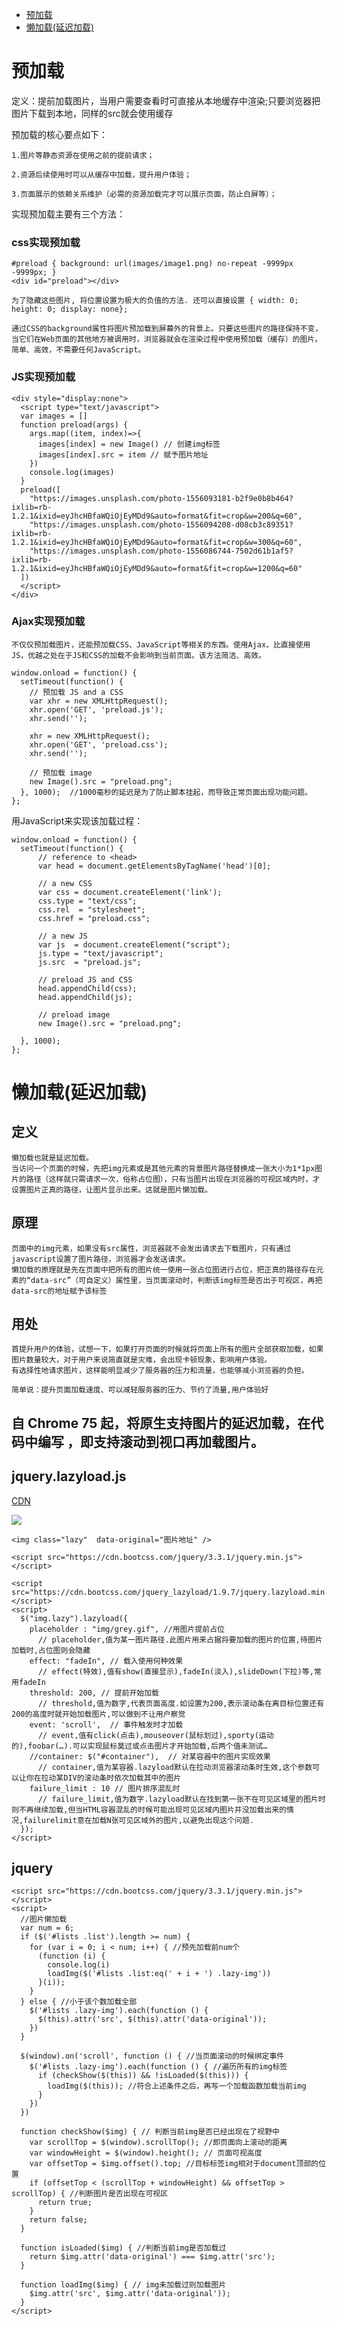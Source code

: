 * <a href="#预加载">预加载</a>
* <a href="#懒加载(延迟加载)">懒加载(延迟加载)</a>

# <a name="预加载">预加载</a>
 
[](http://web.jobbole.com/86785/)

定义：提前加载图片，当用户需要查看时可直接从本地缓存中渲染;只要浏览器把图片下载到本地，同样的src就会使用缓存

预加载的核心要点如下：
>

    1.图片等静态资源在使用之前的提前请求；

    2.资源后续使用时可以从缓存中加载，提升用户体验；

    3.页面展示的依赖关系维护（必需的资源加载完才可以展示页面，防止白屏等）；

实现预加载主要有三个方法：

### css实现预加载
>
    #preload { background: url(images/image1.png) no-repeat -9999px -9999px; }  
    <div id="preload"></div>

    为了隐藏这些图片, 将位置设置为极大的负值的方法. 还可以直接设置 { width: 0; height: 0; display: none};

    通过CSS的background属性将图片预加载到屏幕外的背景上。只要这些图片的路径保持不变，当它们在Web页面的其他地方被调用时，浏览器就会在渲染过程中使用预加载（缓存）的图片。简单、高效，不需要任何JavaScript。

### JS实现预加载
>
    <div style="display:none">
      <script type="text/javascript">
      var images = []
      function preload(args) {
        args.map((item, index)=>{
          images[index] = new Image() // 创建img标签
          images[index].src = item // 赋予图片地址
        })
        console.log(images)
      }
      preload([
        "https://images.unsplash.com/photo-1556093181-b2f9e0b8b464?ixlib=rb-1.2.1&ixid=eyJhcHBfaWQiOjEyMDd9&auto=format&fit=crop&w=200&q=60",
        "https://images.unsplash.com/photo-1556094208-d08cb3c89351?ixlib=rb-1.2.1&ixid=eyJhcHBfaWQiOjEyMDd9&auto=format&fit=crop&w=300&q=60",
        "https://images.unsplash.com/photo-1556086744-7502d61b1af5?ixlib=rb-1.2.1&ixid=eyJhcHBfaWQiOjEyMDd9&auto=format&fit=crop&w=1200&q=60"
      ])
      </script>
    </div>

### Ajax实现预加载
>
    不仅仅预加载图片，还能预加载CSS、JavaScript等相关的东西。使用Ajax，比直接使用JS，优越之处在于JS和CSS的加载不会影响到当前页面。该方法简洁、高效。

>
    window.onload = function() {  
      setTimeout(function() {  
        // 预加载 JS and a CSS  
        var xhr = new XMLHttpRequest();
        xhr.open('GET', 'preload.js');  
        xhr.send('');  

        xhr = new XMLHttpRequest();  
        xhr.open('GET', 'preload.css');  
        xhr.send('');  

        // 预加载 image  
        new Image().src = "preload.png";  
      }, 1000);  //1000毫秒的延迟是为了防止脚本挂起，而导致正常页面出现功能问题。
    };

用JavaScript来实现该加载过程：    
>
    window.onload = function() {  
      setTimeout(function() {  
          // reference to <head>  
          var head = document.getElementsByTagName('head')[0];  
    
          // a new CSS  
          var css = document.createElement('link');  
          css.type = "text/css";  
          css.rel  = "stylesheet";  
          css.href = "preload.css";  
    
          // a new JS  
          var js  = document.createElement("script");  
          js.type = "text/javascript";  
          js.src  = "preload.js";  
    
          // preload JS and CSS  
          head.appendChild(css);  
          head.appendChild(js);  
    
          // preload image  
          new Image().src = "preload.png";  
    
      }, 1000);  
    };

# <a name="懒加载(延迟加载)">懒加载(延迟加载)</a>
## 定义
>
    懒加载也就是延迟加载。 
    当访问一个页面的时候，先把img元素或是其他元素的背景图片路径替换成一张大小为1*1px图片的路径（这样就只需请求一次，俗称占位图），只有当图片出现在浏览器的可视区域内时，才设置图片正真的路径，让图片显示出来。这就是图片懒加载。

## 原理
>

    页面中的img元素，如果没有src属性，浏览器就不会发出请求去下载图片，只有通过javascript设置了图片路径，浏览器才会发送请求。 
    懒加载的原理就是先在页面中把所有的图片统一使用一张占位图进行占位，把正真的路径存在元素的“data-src”（可自定义）属性里，当页面滚动时，判断该img标签是否出于可视区，再把data-src的地址赋予该标签

## 用处
>
    首提升用户的体验，试想一下，如果打开页面的时候就将页面上所有的图片全部获取加载，如果图片数量较大，对于用户来说简直就是灾难，会出现卡顿现象，影响用户体验。
    有选择性地请求图片，这样能明显减少了服务器的压力和流量，也能够减小浏览器的负担。

    简单说：提升页面加载速度、可以减轻服务器的压力、节约了流量,用户体验好

## 自 Chrome 75 起，将原生支持图片的延迟加载，在代码中编写 <img loading="lazy">，即支持滚动到视口再加载图片。

## jquery.lazyload.js
[CDN](https://www.bootcdn.cn/jquery_lazyload/)

![](img/jqlazyload.png)
>

    <img class="lazy"  data-original="图片地址" />

    <script src="https://cdn.bootcss.com/jquery/3.3.1/jquery.min.js"></script>

    <script src="https://cdn.bootcss.com/jquery_lazyload/1.9.7/jquery.lazyload.min.js"></script>
    <script>
      $("img.lazy").lazyload({
        placeholder : "img/grey.gif", //用图片提前占位
          // placeholder,值为某一图片路径.此图片用来占据将要加载的图片的位置,待图片加载时,占位图则会隐藏
        effect: "fadeIn", // 载入使用何种效果
          // effect(特效),值有show(直接显示),fadeIn(淡入),slideDown(下拉)等,常用fadeIn
        threshold: 200, // 提前开始加载
          // threshold,值为数字,代表页面高度.如设置为200,表示滚动条在离目标位置还有200的高度时就开始加载图片,可以做到不让用户察觉
        event: 'scroll',  // 事件触发时才加载
          // event,值有click(点击),mouseover(鼠标划过),sporty(运动的),foobar(…).可以实现鼠标莫过或点击图片才开始加载,后两个值未测试…
        //container: $("#container"),  // 对某容器中的图片实现效果
          // container,值为某容器.lazyload默认在拉动浏览器滚动条时生效,这个参数可以让你在拉动某DIV的滚动条时依次加载其中的图片
        failure_limit : 10 // 图片排序混乱时
          // failure_limit,值为数字.lazyload默认在找到第一张不在可见区域里的图片时则不再继续加载,但当HTML容器混乱的时候可能出现可见区域内图片并没加载出来的情况,failurelimit意在加载N张可见区域外的图片,以避免出现这个问题.
      });
    </script>

## jquery
>
    <script src="https://cdn.bootcss.com/jquery/3.3.1/jquery.min.js"></script>
    <script>
      //图片懒加载
      var num = 6;
      if ($('#lists .list').length >= num) {
        for (var i = 0; i < num; i++) { //预先加载前num个
          (function (i) {
            console.log(i)
            loadImg($('#lists .list:eq(' + i + ') .lazy-img'))
          }(i));
        }
      } else { //小于该个数加载全部
        $('#lists .lazy-img').each(function () {
          $(this).attr('src', $(this).attr('data-original'));
        })
      }

      $(window).on('scroll', function () { //当页面滚动的时候绑定事件
        $('#lists .lazy-img').each(function () { //遍历所有的img标签
          if (checkShow($(this)) && !isLoaded($(this))) {
            loadImg($(this)); //符合上述条件之后，再写一个加载函数加载当前img
          }
        })
      })

      function checkShow($img) { // 判断当前img是否已经出现在了视野中
        var scrollTop = $(window).scrollTop(); //即页面向上滚动的距离
        var windowHeight = $(window).height(); // 页面可视高度
        var offsetTop = $img.offset().top; //目标标签img相对于document顶部的位置
        if (offsetTop < (scrollTop + windowHeight) && offsetTop > scrollTop) { //判断图片是否出现在可视区
          return true;
        }
        return false;
      }

      function isLoaded($img) { //判断当前img是否加载过
        return $img.attr('data-original') === $img.attr('src');
      }

      function loadImg($img) { // img未加载过则加载图片
        $img.attr('src', $img.attr('data-original'));
      }
    </script>    